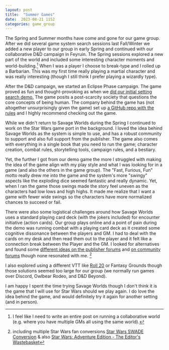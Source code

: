 ```yaml
---
layout: post
title:  "Summer Games"
date:  2023-08-21 1152
categories: game_group
---
```


The Spring and Summer months have come and gone for our game group. After we did several game system search sessions last Fall/Winter we added a new player to our group in early Spring and continued with our collaborative D&D campaign in Feyruin. The Spring sessions explored a new part of the world and included some interesting character moments and world-building.[^1] When I was a player I choose to break-type and I rolled up a Barbarian. This was my first time really playing a martial character and was really interesting (though I still think I prefer playing a wizardly type).

After the D&D campaign, we started an Eclipse Phase campaign. The game proved as fun and thought-provoking as when we [did our initial setting search demo.](https://unordinarytales.com/post/699459507390201856/playing-eclipse-phase) The game posits a post-scarcity society that questions the core concepts of being human. The company behind the game has (not altogether unsurprisingly given the game) set up [a GitHub repo with the rules](https://eclipsephase.github.io/en/02/00-starting-out.html) and I highly recommend checking out the game.

While we didn't return to Savage Worlds during the Spring I continued to work on the Star Wars game port in the background. I loved the idea behind Savage Worlds as the system is simple to use, and has a robust community to support and also full support from the publisher. The game also comes with everything in a single book that you need to run the game; character creation, combat rules, storytelling tools, campaign rules, and a bestiary.

Yet, the further I got from our demo game the more I struggled with making the idea of the game align with my play style and what I was looking for in a game (and also the others in the game group). The "Fast, Furious, Fun" motto really drew me into the game and the system's more "swingy" aspects like the exploding dice seemed fantastic and really dynamic. Yet, when I ran the game those swings made the story feel uneven as the characters had low lows and high highs. It made me realize that I want a game with fewer wide swings so the characters have more normalized chances to succeed or fail.

There were also some logistical challenges around how Savage Worlds uses a standard playing card deck (with the jokers included) for encounter initiative (action cards). Our group plays online and a point of pain during the demo was running combat with a playing card deck as it created some cognitive dissonance between the players and GM. I had to deal with the cards on my desk and then read them out to the player and it felt like a connection break between the Player and the GM. I looked for alternatives and found some [different ideas on the publisher forums](https://www.pegforum.com/forum/savage-worlds/savage-worlds-general-chat/53129-house-rule-question-initiative) and [on community forums](https://rpg.stackexchange.com/questions/10243/what-are-the-best-alternatives-to-cards-for-initiative-in-savage-worlds) though none resonated with me. [^2]

I also explored using a different VTT like [Roll 20](https://app.roll20.net/forum/post/2578013/slug%7D) or Fantasy Grounds though those solutions seemed too large for our group (we normally run games over Discord, Owlbear Rodeo, and D&D Beyond).

I am happy I spent the time trying Savage Worlds though I don't think it is the game that I will use for Star Wars should we play again. I do love the idea behind the game, and would definitely try it again for another setting (and in person).

[^1]: I feel like I need to write an entire post on running a collaborative world (e.g. where you have multiple GMs all using the same world). 

[^2]: including multiple Star Wars fan conversions [Star Wars SWADE Conversion](https://www.pegforum.com/forum/savage-worlds/savage-worlds-homebrew-conversions-discussion/43916-a-swade-conversion-of-star-wars) & also [Star Wars: Adventure Edition - The Editor's Wastebasket](https://www.mymegaverse.org/rpgs/game-mechanics/173-star-wars-for-savage-worlds) 
